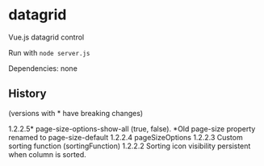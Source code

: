 # datagrid
Vue.js datagrid control

Run with `node server.js`

Dependencies: none

## History
(versions with * have breaking changes)

1.2.2.5*    page-size-options-show-all (true, false). *Old page-size property renamed to page-size-default
1.2.2.4     pageSizeOptions
1.2.2.3     Custom sorting function (sortingFunction)
1.2.2.2     Sorting icon visibility persistent when column is sorted.  
